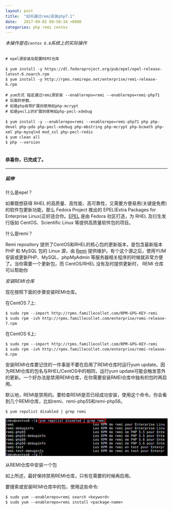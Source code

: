 ```yaml
---
layout: post
title:  "如何通过remi安装php7.1"
date:   2017-09-02 09:50:34 +0800
categories: php remi centos
---
```


*本操作是在`centos 6.8`系统上的实际操作*

```shell

# epel源安装及配置REMI仓库

$ yum install -y https://dl.fedoraproject.org/pub/epel/epel-release-latest-6.noarch.rpm
$ yum install -y http://rpms.remirepo.net/enterprise/remi-release-6.rpm

# yum方式 指定通过remi源安装 --enablerepo=remi --enablerepo=remi-php71
# 后面的参数，
# 如是php自带扩展则使用如php-mcrypt
# 如是pecl上的扩展则使用如php-pecl-xdebug

$ yum install -y --enablerepo=remi --enablerepo=remi-php71 php php-devel php-pdo php-pecl-xdebug php-mbstring php-mcrypt php-bcmath php-xml php-mysqlnd mod_ssl php-pecl-redis
$ yum clean all
$ php --version
 
```

#### 恭喜你，已完成了。

---

##### 延伸

什么是epel？

如果既想获得 RHEL 的高质量、高性能、高可靠性，又需要方便易用(关键是免费)的软件包更新功能，那么 Fedora Project 推出的 EPEL(Extra Packages for Enterprise Linux)正好适合你。[EPEL](http://fedoraproject.org/wiki/EPEL) 是由 Fedora 社区打造，为 RHEL 及衍生发行版如 CentOS、Scientific Linux 等提供高质量软件包的项目。

什么是remi？

Remi repository 提供了CentOS和RHEL的核心包的更新版本，是包含最新版本 PHP 和 MySQL 包的 Linux 源，由 [Remi](http://rpms.famillecollet.com/) 提供维护。有个这个源之后，使用YUM安装或更新PHP、MySQL、phpMyAdmin 等服务器相关程序的时候就非常方便了。当你需要一个更新包，而 CentOS/RHEL 没有及时提供更新时， REMI 仓库可以帮助你

*安装REMI仓库*

现在按照下面的步骤安装REMI仓库。

在CentOS 7上:
```shell
$ sudo rpm --import http://rpms.famillecollet.com/RPM-GPG-KEY-remi
$ sudo rpm -ivh http://rpms.famillecollet.com/enterprise/remi-release-7.rpm
```

在CentOS 6上:

```shell
$ sudo rpm --import http://rpms.famillecollet.com/RPM-GPG-KEY-remi
$ sudo rpm -ivh http://rpms.famillecollet.com/enterprise/remi-release-6.rpm
```
安装REMI仓库要记住的一件事是不要在启用了REMI仓库时运行yum update。因为REMI仓库的包名与RHEL/CentOS中的相同，运行yum update可能会触发意外的更新。一个好办法是禁用REMI仓库，在你需要安装RMEI仓库中独有的包时再启用。



默认地，REMI是禁用的。要检查REMI是否已经成功安装，使用这个命令。你会看到几个REMI仓库，比如remi、remi-php55和remi-php56。

```shell
$ yum repolist disabled | grep remi
```

![image](/images/2017/img00012.jpg)

从REMI仓库中安装一个包

如上所述，最好保持禁用REMI仓库，只有在需要的时候再启用。

要搜索或安装REMI仓库中的包，使用这些命令:

```shell
$ sudo yum --enablerepo=remi search <keyword>
$ sudo yum --enablerepo=remi install <package-name>
```